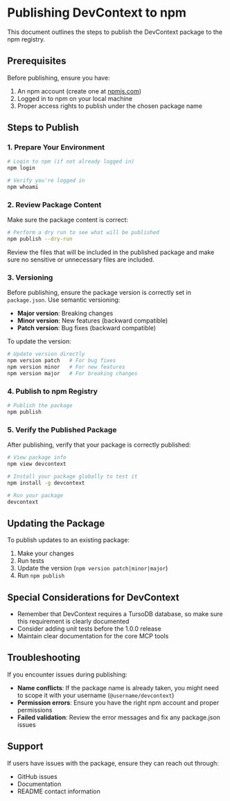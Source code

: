 # Publishing DevContext to npm

This document outlines the steps to publish the DevContext package to the npm registry.

## Prerequisites

Before publishing, ensure you have:

1. An npm account (create one at [npmjs.com](https://www.npmjs.com/signup))
2. Logged in to npm on your local machine
3. Proper access rights to publish under the chosen package name

## Steps to Publish

### 1. Prepare Your Environment

```bash
# Login to npm (if not already logged in)
npm login

# Verify you're logged in
npm whoami
```

### 2. Review Package Content

Make sure the package content is correct:

```bash
# Perform a dry run to see what will be published
npm publish --dry-run
```

Review the files that will be included in the published package and make sure no sensitive or unnecessary files are included.

### 3. Versioning

Before publishing, ensure the package version is correctly set in `package.json`. Use semantic versioning:

- **Major version**: Breaking changes
- **Minor version**: New features (backward compatible)
- **Patch version**: Bug fixes (backward compatible)

To update the version:

```bash
# Update version directly
npm version patch   # For bug fixes
npm version minor   # For new features
npm version major   # For breaking changes
```

### 4. Publish to npm Registry

```bash
# Publish the package
npm publish
```

### 5. Verify the Published Package

After publishing, verify that your package is correctly published:

```bash
# View package info
npm view devcontext

# Install your package globally to test it
npm install -g devcontext

# Run your package
devcontext
```

## Updating the Package

To publish updates to an existing package:

1. Make your changes
2. Run tests
3. Update the version (`npm version patch|minor|major`)
4. Run `npm publish`

## Special Considerations for DevContext

- Remember that DevContext requires a TursoDB database, so make sure this requirement is clearly documented
- Consider adding unit tests before the 1.0.0 release
- Maintain clear documentation for the core MCP tools

## Troubleshooting

If you encounter issues during publishing:

- **Name conflicts**: If the package name is already taken, you might need to scope it with your username (`@username/devcontext`)
- **Permission errors**: Ensure you have the right npm account and proper permissions
- **Failed validation**: Review the error messages and fix any package.json issues

## Support

If users have issues with the package, ensure they can reach out through:

- GitHub issues
- Documentation
- README contact information
